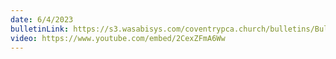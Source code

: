 ```yaml
---
date: 6/4/2023
bulletinLink: https://s3.wasabisys.com/coventrypca.church/bulletins/Bulletin 2023-06-04.pdf
video: https://www.youtube.com/embed/2CexZFmA6Ww
---
```

